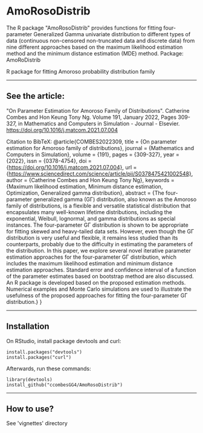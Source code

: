 # AmoRosoDistrib
The R package "AmoRosoDistrib" provides functions for fitting four-parameter Generalized Gamma univariate distribution to different types of data (continuous non-censored  non-truncated data and discrete data) from nine different approaches based on the maximum likelihood estimation method and the minimum distance estimation (MDE) method.
Package: AmoRoDistrib

R package for fitting Amoroso probability distribution family

-----------------
See the article: 
-----------------
"On Parameter Estimation for Amoroso Family of Distributions". Catherine Combes and Hon Keung Tony Ng.
Volume 191, January 2022, Pages 309-327, in Mathematics and Computers in Simulation - Journal - Elsevier. https://doi.org/10.1016/j.matcom.2021.07.004

Citation to BibTeX:
@article{COMBES2022309,
title = {On parameter estimation for Amoroso family of distributions},
journal = {Mathematics and Computers in Simulation},
volume = {191},
pages = {309-327},
year = {2022},
issn = {0378-4754},
doi = {https://doi.org/10.1016/j.matcom.2021.07.004},
url = {https://www.sciencedirect.com/science/article/pii/S0378475421002548},
author = {Catherine Combes and Hon Keung Tony Ng},
keywords = {Maximum likelihood estimation, Minimum distance estimation, Optimization, Generalized gamma distribution},
abstract = {The four-parameter generalized gamma (GΓ) distribution, also known as the Amoroso family of distributions, is a flexible and versatile statistical distribution that encapsulates many well-known lifetime distributions, including the exponential, Weibull, lognormal, and gamma distributions as special instances. The four-parameter GΓ distribution is shown to be appropriate for fitting skewed and heavy-tailed data sets. However, even though the GΓ distribution is very useful and flexible, it remains less studied than its counterparts, probably due to the difficulty in estimating the parameters of the distribution. In this paper, we explore several novel iterative parameter estimation approaches for the four-parameter GΓ distribution, which includes the maximum likelihood estimation and minimum distance estimation approaches. Standard error and confidence interval of a function of the parameter estimates based on bootstrap method are also discussed. An R package is developed based on the proposed estimation methods. Numerical examples and Monte Carlo simulations are used to illustrate the usefulness of the proposed approaches for fitting the four-parameter GΓ distribution.}
}

------------
Installation
------------

On RStudio, install package devtools and curl:

    install.packages("devtools") 
    install.packages("curl")

Afterwards, run these commands:

    library(devtools)
    install_github("ccombesGG4/AmoRosoDistrib")

------------
How to use?
------------
See 'vignettes' directory
